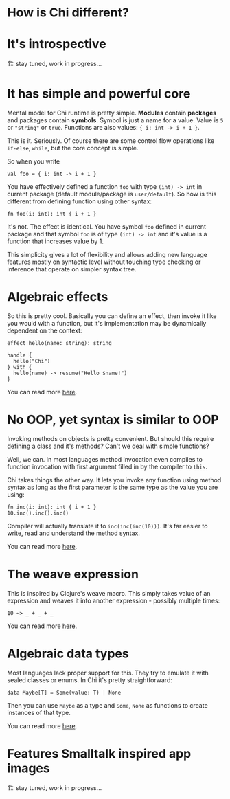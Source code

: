 # How is Chi different?

# It's introspective

🏗️ stay tuned, work in progress...

# It has simple and powerful core

Mental model for Chi runtime is pretty simple. **Modules** contain **packages**
and packages contain **symbols**. Symbol is just a name for a value. Value
is `5` or `"string"` or `true`. Functions are also values: `{ i: int -> i + 1 }`.

This is it. Seriously. Of course there are some control flow operations like `if-else`,
`while`, but the core concept is simple.

So when you write

```chi 
val foo = { i: int -> i + 1 }
```

You have effectively defined a function `foo` with type `(int) -> int` in current
package (default module/package is `user/default`). So how is this different from
defining function using other syntax:

```chi
fn foo(i: int): int { i + 1 }
```

It's not. The effect is identical. You have symbol `foo` defined in current package
and that symbol `foo` is of type `(int) -> int` and it's value is a function that
increases value by 1.

This simplicity gives a lot of flexibility and allows adding new language features
mostly on syntactic level without touching type checking or inference that operate
on simpler syntax tree.

# Algebraic effects

So this is pretty cool. Basically you can define an effect, then invoke it like
you would with a function, but it's implementation may be dynamically dependent
on the context:

```chi
effect hello(name: string): string

handle {
  hello("Chi")
} with {
  hello(name) -> resume("Hello $name!")
}
```

You can read more [here](algebraic_effets.md).

# No OOP, yet syntax is similar to OOP

Invoking methods on objects is pretty convenient. But should this require defining
a class and it's methods? Can't we deal with simple functions?

Well, we can. In most languages method invocation even compiles to function
invocation with first argument filled in by the compiler to `this`.

Chi takes things the other way. It lets you invoke any function using method syntax
as long as the first parameter is the same type as the value you are using:

```chi
fn inc(i: int): int { i + 1 }
10.inc().inc().inc()
```

Compiler will actually translate it to `inc(inc(inc(10)))`. It's far easier
to write, read and understand the method syntax.

You can read more [here](method_syntax.md).

# The weave expression

This is inspired by Clojure's weave macro. This simply takes value of an expression
and weaves it into another expression - possibly multiple times:

```chi
10 ~> _ + _ + _
```

You can read more [here](weave_expression.md).

# Algebraic data types

Most languages lack proper support for this. They try to emulate it with
sealed classes or enums. In Chi it's pretty straightforward:

```chi
data Maybe[T] = Some(value: T) | None
```

Then you can use `Maybe` as a type and `Some`, `None` as functions to
create instances of that type.

You can read more [here](algebraic_data_types.md).

# Features Smalltalk inspired app images

🏗️ stay tuned, work in progress...
